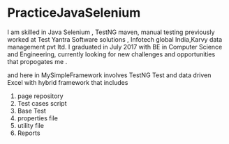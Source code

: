 # PracticeJavaSelenium
I am skilled in Java Selenium , TestNG maven, manual testing  previously worked at Test Yantra Software solutions , Infotech global India,Karvy data management pvt ltd. I graduated in July 2017 with BE in Computer Science and Engineering, currently looking for new challenges and opportunities that propogates me .


and here in MySimpleFramework involves TestNG Test and data driven Excel with hybrid framework that includes 
1) page repository
2) Test cases script
3) Base Test
4) properties file
5) utility file
6) Reports
   

